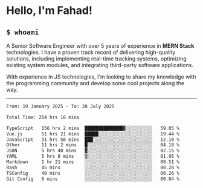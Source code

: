 <h1>Hello, I'm Fahad!</h1>

<h2><code>$ whoami</code></h2>

A Senior Software Engineer with over 5 years of experience in **MERN Stack** technologies. I have a proven track record of delivering high-quality solutions, including implementing real-time tracking systems, optimizing existing system modules, and integrating third-party software applications.

With experience in JS technologies, I'm looking to share my knowledge with the programming community and develop some cool projects along the way.

---

<!--START_SECTION:waka-->

```txt
From: 19 January 2025 - To: 20 July 2025

Total Time: 264 hrs 16 mins

TypeScript   156 hrs 2 mins  ██████████████▓░░░░░░░░░░   59.05 %
Vue.js       51 hrs 21 mins  █████░░░░░░░░░░░░░░░░░░░░   19.44 %
JavaScript   31 hrs 58 mins  ███░░░░░░░░░░░░░░░░░░░░░░   12.10 %
Other        11 hrs 2 mins   █░░░░░░░░░░░░░░░░░░░░░░░░   04.18 %
JSON         5 hrs 40 mins   ▓░░░░░░░░░░░░░░░░░░░░░░░░   02.15 %
YAML         5 hrs 8 mins    ▒░░░░░░░░░░░░░░░░░░░░░░░░   01.95 %
Markdown     1 hr 21 mins    ░░░░░░░░░░░░░░░░░░░░░░░░░   00.51 %
Bash         45 mins         ░░░░░░░░░░░░░░░░░░░░░░░░░   00.28 %
TSConfig     40 mins         ░░░░░░░░░░░░░░░░░░░░░░░░░   00.26 %
Git Config   6 mins          ░░░░░░░░░░░░░░░░░░░░░░░░░   00.04 %
```

<!--END_SECTION:waka-->

<!--
**heyFahad/heyFahad** is a ✨ _special_ ✨ repository because its `README.md` (this file) appears on your GitHub profile.

Here are some ideas to get you started:

- 🔭 I’m currently working on ...
- 🌱 I’m currently learning ...
- 👯 I’m looking to collaborate on ...
- 🤔 I’m looking for help with ...
- 💬 Ask me about ...
- 📫 How to reach me: ...
- 😄 Pronouns: ...
- ⚡ Fun fact: ...
-->
